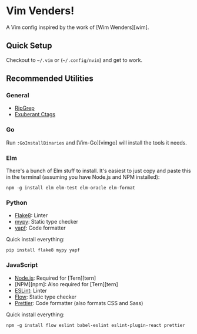 # Vim Venders!

A Vim config inspired by the work of [Wim Wenders][wim].


## Quick Setup

Checkout to `~/.vim` or (`~/.config/nvim`) and get to work.


## Recommended Utilities


### General

- [RipGrep](https://github.com/BurntSushi/ripgrep)
- [Exuberant Ctags](http://ctags.sourceforge.net/)


### Go

Run `:GoInstallBinaries` and [Vim-Go][vimgo] will install the tools it needs.


### Elm

There's a bunch of Elm stuff to install. It's easiest to just copy and paste
this in the terminal (assuming you have Node.js and NPM installed):

    npm -g install elm elm-test elm-oracle elm-format


### Python

- [Flake8](https://pypi.python.org/pypi/flake8): Linter
- [mypy](http://mypy-lang.org): Static type checker
- [yapf](https://github.com/google/yapf): Code formatter

Quick install everything:

    pip install flake8 mypy yapf


### JavaScript

- [Node.js](https://nodejs.org/en/): Required for [Tern][tern]
- [NPM][npm]: Also required for [Tern][tern]
- [ESLint](https://eslint.org): Linter
- [Flow](https://flow.org): Static type checker
- [Prettier](https://prettier.io): Code formatter (also formats CSS and Sass)

Quick install everything:

    npm -g install flow eslint babel-eslint eslint-plugin-react prettier
